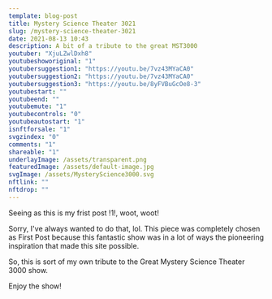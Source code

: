 ```yaml
---
template: blog-post
title: Mystery Science Theater 3021
slug: /mystery-science-theater-3021
date: 2021-08-13 10:43
description: A bit of a tribute to the great MST3000
youtuber: "XjuLZwlDxh8"
youtubeshoworiginal: "1"
youtubersuggestion1: "https://youtu.be/7vz43MYaCA0"
youtubersuggestion2: "https://youtu.be/7vz43MYaCA0"
youtubersuggestion3: "https://youtu.be/8yFVBuGcOe8-3"
youtubestart: ""
youtubeend: ""
youtubemute: "1"
youtubecontrols: "0"
youtubeautostart: "1"
isnftforsale: "1"
svgzindex: "0"
comments: "1"
shareable: "1"
underlayImage: /assets/transparent.png
featuredImage: /assets/default-image.jpg
svgImage: /assets/MysteryScience3000.svg
nftlink: ""
nftdrop: ""
---
```

Seeing as this is my frist post !1!, woot, woot!

Sorry, I've always wanted to do that, lol. This piece was completely chosen as First Post because this fantastic show was in a lot of ways the pioneering inspiration that made this site possible. 

So, this is sort of my own tribute to the Great Mystery Science Theater 3000 show.

Enjoy the show!







 

<!-- XjuLZwlDxh8 -->
